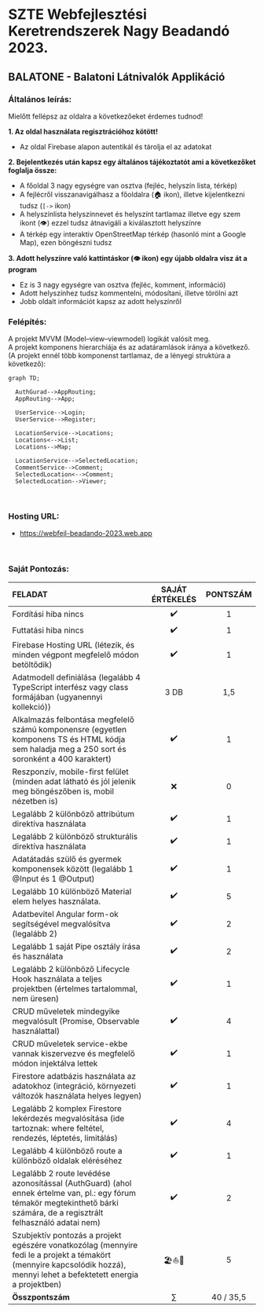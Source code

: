 # SZTE Webfejlesztési Keretrendszerek Nagy Beadandó 2023.
## BALATONE - Balatoni Látnivalók Applikáció

### Általános leírás:

Mielőtt fellépsz az oldalra a következőeket érdemes tudnod!

**1. Az oldal használata regisztrációhoz kötött!** <br>
  - Az oldal Firebase alapon autentikál és tárolja el az adatokat

**2. Bejelentkezés után kapsz egy általános tájékoztatót ami a következőket foglalja össze:** <br>
  - A főoldal 3 nagy egységre van osztva (fejléc, helyszín lista, térkép)
  - A fejlécről visszanavigálhasz a főoldalra (🏠 ikon), illetve kijelentkezni tudsz (`[->` ikon)
  - A helyszínlista helyszínnevet és helyszínt tartlamaz illetve egy szem ikont (👁️) ezzel tudsz átnavigáli a kiválasztott helyszínre
  - A térkép egy interaktiv OpenStreetMap térkép (hasonló mint a Google Map), ezen böngészni tudsz
  
**3. Adott helyszínre való kattintáskor (👁️ ikon) egy újabb oldalra visz át a program** <br>
  - Ez is 3 nagy egységre van osztva (fejléc, komment, információ)
  - Adott helyszínhez tudsz kommentelni, módosítani, illetve törölni azt
  - Jobb oldalt információt kapsz az adott helyszínről

### Felépítés:

A projekt MVVM (Model–view–viewmodel) logikát valósít meg. <br>
A projekt komponens hierarchiája és az adatáramlások iránya a következő. <br>
(A projekt ennél több komponenst tartlamaz, de a lényegi struktúra a következő):

```mermaid
graph TD;

  AuthGurad-->AppRouting;
  AppRouting-->App;
  
  UserService-->Login;
  UserService-->Register;

  LocationService-->Locations;
  Locations<-->List;
  Locations-->Map;
  
  LocationService-->SelectedLocation;
  CommentService-->Comment;
  SelectedLocation<-->Comment;
  SelectedLocation-->Viewer;
```

<br>

### Hosting URL:
- https://webfejl-beadando-2023.web.app

<br>

### Saját Pontozás:
| FELADAT | SAJÁT ÉRTÉKELÉS	| PONTSZÁM |
| :--- | :---: | :---: |
| Fordítási hiba nincs	| ✔️ | 1 |
| Futtatási hiba nincs	| ✔️ | 1 |
| Firebase Hosting URL (létezik, és minden végpont megfelelő módon betöltődik)	|✔️|	1 |
| Adatmodell definiálása (legalább 4 TypeScript interfész vagy class formájában (ugyanennyi kollekció))	| 3 DB |	1,5 |
| Alkalmazás felbontása megfelelő számú komponensre (egyetlen komponens TS és HTML kódja sem haladja meg a 250 sort és soronként a 400 karaktert)	|✔️|	1 |
| Reszponzív, mobile-first felület (minden adat látható és jól jelenik meg böngészőben is, mobil nézetben is)	|❌|	0 |
| Legalább 2 különböző attribútum direktíva használata	|✔️|	1 |
| Legalább 2 különböző strukturális direktíva használata	|✔️|	1 |
| Adatátadás szülő és gyermek komponensek között (legalább 1 @Input és 1 @Output)	|✔️|	1 |
| Legalább 10 különböző Material elem helyes használata.	|✔️|	5 |
| Adatbevitel Angular form-ok segítségével megvalósítva (legalább 2)	|✔️|	2 |
| Legalább 1 saját Pipe osztály írása és használata	|✔️|	2 |
| Legalább 2 különböző Lifecycle Hook használata a teljes projektben (értelmes tartalommal, nem üresen)	|✔️|	1 |
| CRUD műveletek mindegyike megvalósult (Promise, Observable használattal)	|✔️|	4 |
| CRUD műveletek service-ekbe vannak kiszervezve és megfelelő módon injektálva lettek	|✔️|	1 |
| Firestore adatbázis használata az adatokhoz (integráció, környezeti változók használata helyes legyen)	|✔️|	1 |
| Legalább 2 komplex Firestore lekérdezés megvalósítása (ide tartoznak: where feltétel, rendezés, léptetés, limitálás)	| ✔️|	4 |
| Legalább 4 különböző route a különböző oldalak eléréséhez	|✔️|	1 |
| Legalább 2 route levédése azonosítással (AuthGuard) (ahol ennek értelme van, pl.: egy fórum témakör megtekinthető bárki számára, de a regisztrált felhasználó adatai nem)	|✔️|	2 |
| Szubjektív pontozás a projekt egészére vonatkozólag (mennyire fedi le a projekt a témakört (mennyire kapcsolódik hozzá), mennyi lehet a befektetett energia a projektben)	|🏖️⛵🌊|	5 |
| **Összpontszám** | ∑ | 40 / 35,5 |

